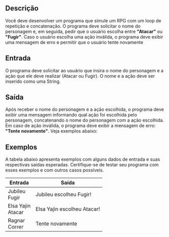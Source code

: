## Descrição

Você deve desenvolver um programa que simule um RPG com um loop de repetição e concatenação. O programa deve solicitar o nome do personagem e, em seguida, pedir que o usuário escolha entre <b>"Atacar"</b> ou <b>"Fugir"</b>. Caso o usuário escolha uma ação inválida, o programa deve exibir uma mensagem de erro e permitir que o usuário tente novamente

## Entrada

O programa deve solicitar ao usuário que insira o nome do personagem e a ação que ele deve realizar (Atacar ou Fugir). O nome e a ação deve ser inserido como uma String.

## Saída

Após receber o nome do personagem e a ação escolhida, o programa deve exibir uma mensagem informando qual ação foi escolhida pelo personagem, concatenando o nome do personagem com a ação escolhida. Em caso de ação inválida, o programa deve exibir a mensagem de erro: <b>"Tente novamente"</b>. Veja exemplos abaixo:

## Exemplos

A tabela abaixo apresenta exemplos com alguns dados de entrada e suas respectivas saídas esperadas. Certifique-se de testar seu programa com esses exemplos e com outros casos possíveis.

| Entrada                | Saída                       |
| ---------------------- | --------------------------- |
| Jubileu <br> Fugir     | Jubileu escolheu Fugir!     |
| Elsa Yajin <br> Atacar | Elsa Yajin escolheu Atacar! |
| Ragnar <br> Correr     | Tente novamente             |
